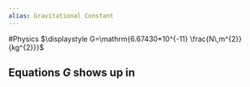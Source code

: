 ```yaml
---
alias: Gravitational Constant
---
```

#Physics
$\displaystyle G=\mathrm{6.67430*10^{-11} \frac{N\,m^{2}}{kg^{2}}}$
## Equations $\displaystyle G$ shows up in
